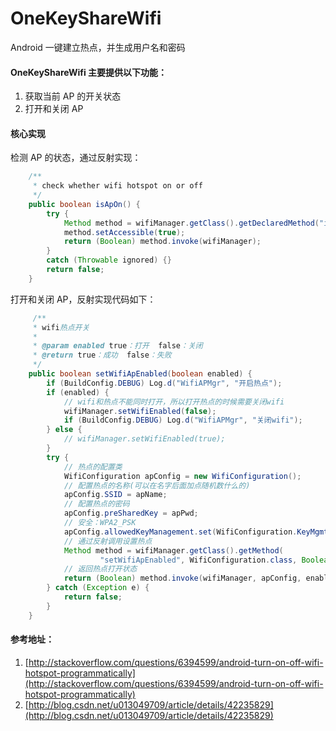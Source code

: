 # OneKeyShareWifi

  Android 一键建立热点，并生成用户名和密码

#### OneKeyShareWifi 主要提供以下功能：

1. 获取当前 AP 的开关状态
2. 打开和关闭 AP

#### 核心实现

  检测 AP 的状态，通过反射实现：
  
```java
    /**
     * check whether wifi hotspot on or off
     */
    public boolean isApOn() {
        try {
            Method method = wifiManager.getClass().getDeclaredMethod("isWifiApEnabled");
            method.setAccessible(true);
            return (Boolean) method.invoke(wifiManager);
        }
        catch (Throwable ignored) {}
        return false;
    }
```

  打开和关闭 AP，反射实现代码如下：
  
```java
     /**
     * wifi热点开关
     *
     * @param enabled true：打开  false：关闭
     * @return true：成功  false：失败
     */
    public boolean setWifiApEnabled(boolean enabled) {
        if (BuildConfig.DEBUG) Log.d("WifiAPMgr", "开启热点");
        if (enabled) {
            // wifi和热点不能同时打开，所以打开热点的时候需要关闭wifi
            wifiManager.setWifiEnabled(false);
            if (BuildConfig.DEBUG) Log.d("WifiAPMgr", "关闭wifi");
        } else {
            // wifiManager.setWifiEnabled(true);
        }
        try {
            // 热点的配置类
            WifiConfiguration apConfig = new WifiConfiguration();
            // 配置热点的名称(可以在名字后面加点随机数什么的)
            apConfig.SSID = apName;
            // 配置热点的密码
            apConfig.preSharedKey = apPwd;
            // 安全：WPA2_PSK
            apConfig.allowedKeyManagement.set(WifiConfiguration.KeyMgmt.WPA_PSK);
            // 通过反射调用设置热点
            Method method = wifiManager.getClass().getMethod(
                    "setWifiApEnabled", WifiConfiguration.class, Boolean.TYPE);
            // 返回热点打开状态
            return (Boolean) method.invoke(wifiManager, apConfig, enabled);
        } catch (Exception e) {
            return false;
        }
    }
```

#### 参考地址：

1. [http://stackoverflow.com/questions/6394599/android-turn-on-off-wifi-hotspot-programmatically](http://stackoverflow.com/questions/6394599/android-turn-on-off-wifi-hotspot-programmatically)
2. [http://blog.csdn.net/u013049709/article/details/42235829](http://blog.csdn.net/u013049709/article/details/42235829)
